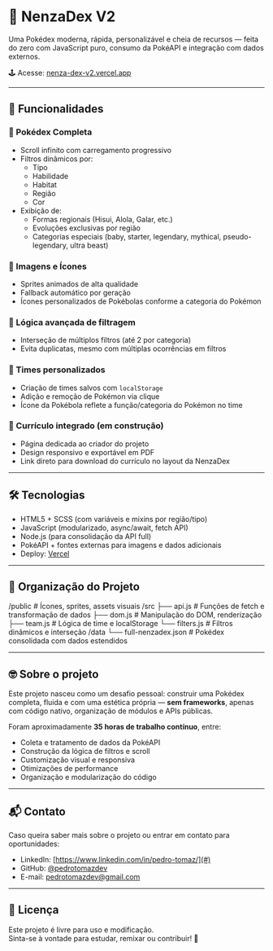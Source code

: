 # 📘 NenzaDex V2

Uma Pokédex moderna, rápida, personalizável e cheia de recursos — feita do zero com JavaScript puro, consumo da PokéAPI e integração com dados externos.

🕹️ Acesse: [nenza-dex-v2.vercel.app](https://nenza-dex-v2.vercel.app/)

---

## 🧩 Funcionalidades

### 🔎 Pokédex Completa
- Scroll infinito com carregamento progressivo
- Filtros dinâmicos por:
  - Tipo
  - Habilidade
  - Habitat
  - Região
  - Cor
- Exibição de:
  - Formas regionais (Hisui, Alola, Galar, etc.)
  - Evoluções exclusivas por região
  - Categorias especiais (baby, starter, legendary, mythical, pseudo-legendary, ultra beast)

### 🎨 Imagens e Ícones
- Sprites animados de alta qualidade
- Fallback automático por geração
- Ícones personalizados de Pokébolas conforme a categoria do Pokémon

### 🧠 Lógica avançada de filtragem
- Interseção de múltiplos filtros (até 2 por categoria)
- Evita duplicatas, mesmo com múltiplas ocorrências em filtros

### 🧰 Times personalizados
- Criação de times salvos com `localStorage`
- Adição e remoção de Pokémon via clique
- Ícone da Pokébola reflete a função/categoria do Pokémon no time

### 💼 Currículo integrado (em construção)
- Página dedicada ao criador do projeto
- Design responsivo e exportável em PDF
- Link direto para download do currículo no layout da NenzaDex

---

## 🛠️ Tecnologias

- HTML5 + SCSS (com variáveis e mixins por região/tipo)
- JavaScript (modularizado, async/await, fetch API)
- Node.js (para consolidação da API full)
- PokéAPI + fontes externas para imagens e dados adicionais
- Deploy: [Vercel](https://vercel.com/)

---

## 📂 Organização do Projeto

/public # Ícones, sprites, assets visuais
/src
├── api.js # Funções de fetch e transformação de dados
├── dom.js # Manipulação do DOM, renderização
├── team.js # Lógica de time e localStorage
└── filters.js # Filtros dinâmicos e interseção
/data
└── full-nenzadex.json # Pokédex consolidada com dados estendidos

---

## 🤓 Sobre o projeto

Este projeto nasceu como um desafio pessoal: construir uma Pokédex completa, fluida e com uma estética própria — **sem frameworks**, apenas com código nativo, organização de módulos e APIs públicas.

Foram aproximadamente **35 horas de trabalho contínuo**, entre:

- Coleta e tratamento de dados da PokéAPI
- Construção da lógica de filtros e scroll
- Customização visual e responsiva
- Otimizações de performance
- Organização e modularização do código

---

## 📬 Contato

Caso queira saber mais sobre o projeto ou entrar em contato para oportunidades:

- LinkedIn: [https://www.linkedin.com/in/pedro-tomaz/](#)
- GitHub: [@pedrotomazdev ](#)
- E-mail: pedrotomazdev@gmail.com

---

## 📜 Licença

Este projeto é livre para uso e modificação.  
Sinta-se à vontade para estudar, remixar ou contribuir! 🧪